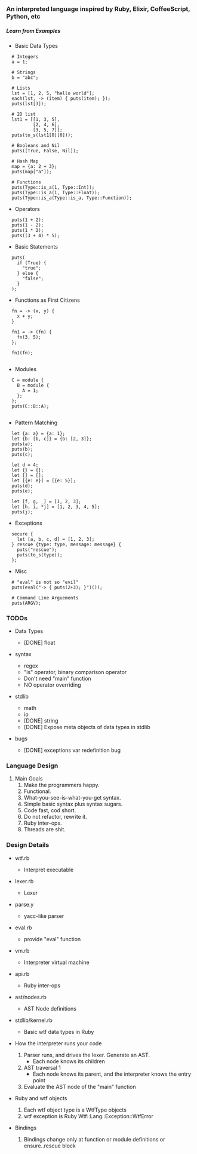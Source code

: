 ### An interpreted language inspired by Ruby, Elixir, CoffeeScript, Python, etc

##### Learn from Examples

- Basic Data Types

```
  # Integers
  a = 1;
  
  # Strings
  b = "abc";
  
  # Lists
  lst = [1, 2, 5, "hello world"];
  each(lst, -> (item) { puts(item); });
  puts(lst[3]);

  # 2D list
  lst1 = [[1, 3, 5],
          [2, 4, 6],
          [3, 5, 7]];
  puts(to_s(lst1[0][0]));

  # Booleans and Nil
  puts([True, False, Nil]);
  
  # Hash Map
  map = {a: 2 + 3};
  puts(map["a"]);
  
  # Functions
  puts(Type::is_a(1, Type::Int));
  puts(Type::is_a(1, Type::Float));
  puts(Type::is_a(Type::is_a, Type::Function));
```

- Operators

```
  puts(1 + 2);
  puts(1 - 2);
  puts(1 * 2);
  puts((3 + 4) * 5);
```

- Basic Statements
```
  puts(
    if (True) {
      "true";
    } else {
      "false";
    }
  );
```

- Functions as First Citizens

```
  fn = -> (x, y) {
    x + y;
  }
  
  fn1 = -> (fn) {
    fn(3, 5);
  };
  
  fn1(fn);
  
```

- Modules

```
  C = module {
    B = module {
      A = 1;
    };
  };
  puts(C::B::A);
  
```

- Pattern Matching

```
  let {a: a} = {a: 1};
  let {b: [b, c]} = {b: [2, 3]};
  puts(a);
  puts(b);
  puts(c);

  let d = 4;
  let {} = {};
  let [] = [];
  let [{e: e}] = [{e: 5}];
  puts(d);
  puts(e);

  let [f, g, _] = [1, 2, 3];
  let [h, i, *j] = [1, 2, 3, 4, 5];
  puts(j);
```

- Exceptions
```
  secure {
    let [a, b, c, d] = [1, 2, 3];
  } rescue {type: type, message: message} {
    puts("rescue");
    puts(to_s(type));
  };
```

- Misc
```
  # "eval" is not so "evil"
  puts(eval("-> { puts(2+3); }")());
  
  # Command Line Arguements
  puts(ARGV);
```

### TODOs
- Data Types
  - \[DONE] float

- syntax
  - regex
  - "is" operator, binary comparison operator
  - Don't need "main" function
  - NO operator overriding

- stdlib
  - math
  - io
  - \[DONE] string
  - \[DONE] Expose meta objects of data types in stdlib
  
- bugs
  - \[DONE] exceptions var redefinition bug
  
### Language Design 

1. Main Goals
    1. Make the programmers happy.
    1. Functional.
    1. What-you-see-is-what-you-get syntax.
    1. Simple basic syntax plus syntax sugars.
    1. Code fast, cod short.
    1. Do not refactor, rewrite it.
    1. Ruby inter-ops.
    1. Threads are shit.
    
### Design Details

- wtf.rb
    - Interpret executable
    
- lexer.rb
    - Lexer
    
- parse.y
    - yacc-like parser
    
- eval.rb
    - provide "eval" function
 
- vm.rb
    - Interpreter virtual machine
    
- api.rb
    - Ruby inter-ops
    
- ast/nodes.rb
    - AST Node definitions 

- stdlib/kernel.rb
    - Basic wtf data types in Ruby
    
- How the interpreter runs your code
    1. Parser runs, and drives the lexer. Generate an AST.
        - Each node knows its children
    1. AST traversal 1
        - Each node knows its parent, and the interpreter knows the entry point
    1. Evaluate the AST node of the "main" function
    
- Ruby and wtf objects
    1. Each wtf object type is a WtfType objects
    1. wtf exception is Ruby Wtf::Lang::Exception::WtfError

- Bindings
    1. Bindings change only at function or module definitions or ensure..rescue block
